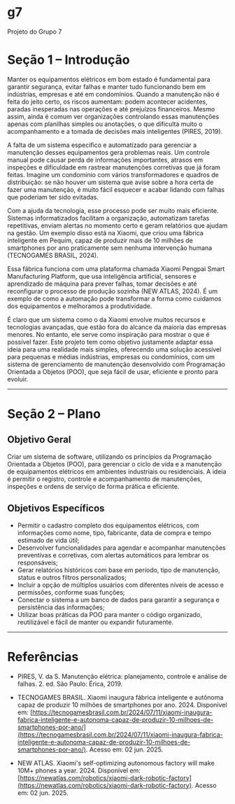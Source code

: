 # g7
Projeto do Grupo 7

# Seção 1 – Introdução

Manter os equipamentos elétricos em bom estado é fundamental para garantir segurança, evitar falhas e manter tudo funcionando bem em indústrias, empresas e até em condomínios. Quando a manutenção não é feita do jeito certo, os riscos aumentam: podem acontecer acidentes, paradas inesperadas nas operações e até prejuízos financeiros. Mesmo assim, ainda é comum ver organizações controlando essas manutenções apenas com planilhas simples ou anotações, o que dificulta muito o acompanhamento e a tomada de decisões mais inteligentes (PIRES, 2019).

A falta de um sistema específico e automatizado para gerenciar a manutenção desses equipamentos gera problemas reais. Um controle manual pode causar perda de informações importantes, atrasos em inspeções e dificuldade em rastrear manutenções corretivas que já foram feitas. Imagine um condomínio com vários transformadores e quadros de distribuição: se não houver um sistema que avise sobre a hora certa de fazer uma manutenção, é muito fácil esquecer e acabar lidando com falhas que poderiam ter sido evitadas.

Com a ajuda da tecnologia, esse processo pode ser muito mais eficiente. Sistemas informatizados facilitam a organização, automatizam tarefas repetitivas, enviam alertas no momento certo e geram relatórios que ajudam na gestão. Um exemplo disso está na Xiaomi, que criou uma fábrica inteligente em Pequim, capaz de produzir mais de 10 milhões de smartphones por ano praticamente sem nenhuma intervenção humana (TECNOGAMES BRASIL, 2024).

Essa fábrica funciona com uma plataforma chamada Xiaomi Pengpai Smart Manufacturing Platform, que usa inteligência artificial, sensores e aprendizado de máquina para prever falhas, tomar decisões e até reconfigurar o processo de produção sozinha (NEW ATLAS, 2024). É um exemplo de como a automação pode transformar a forma como cuidamos dos equipamentos e melhoramos a produtividade.

É claro que um sistema como o da Xiaomi envolve muitos recursos e tecnologias avançadas, que estão fora do alcance da maioria das empresas menores. No entanto, ele serve como inspiração para mostrar o que é possível fazer. Este projeto tem como objetivo justamente adaptar essa ideia para uma realidade mais simples, oferecendo uma solução acessível para pequenas e médias indústrias, empresas ou condomínios, com um sistema de gerenciamento de manutenção desenvolvido com Programação Orientada a Objetos (POO), que seja fácil de usar, eficiente e pronto para evoluir.

---

# Seção 2 – Plano

## Objetivo Geral

Criar um sistema de software, utilizando os princípios da Programação Orientada a Objetos (POO), para gerenciar o ciclo de vida e a manutenção de equipamentos elétricos em ambientes industriais ou residenciais. A ideia é permitir o registro, controle e acompanhamento de manutenções, inspeções e ordens de serviço de forma prática e eficiente.

## Objetivos Específicos

* Permitir o cadastro completo dos equipamentos elétricos, com informações como nome, tipo, fabricante, data de compra e tempo estimado de vida útil;
* Desenvolver funcionalidades para agendar e acompanhar manutenções preventivas e corretivas, com alertas automáticos para lembrar os responsáveis;
* Gerar relatórios históricos com base em período, tipo de manutenção, status e outros filtros personalizados;
* Incluir a opção de múltiplos usuários com diferentes níveis de acesso e permissões, conforme suas funções;
* Conectar o sistema a um banco de dados para garantir a segurança e persistência das informações;
* Utilizar boas práticas da POO para manter o código organizado, reutilizável e fácil de manter ou expandir futuramente.

---

# Referências

* PIRES, V. da S. Manutenção elétrica: planejamento, controle e análise de falhas. 2. ed. São Paulo: Érica, 2019.

* TECNOGAMES BRASIL. Xiaomi inaugura fábrica inteligente e autônoma capaz de produzir 10 milhões de smartphones por ano. 2024. Disponível em: [https://tecnogamesbrasil.com.br/2024/07/11/xiaomi-inaugura-fabrica-inteligente-e-autonoma-capaz-de-produzir-10-milhoes-de-smartphones-por-ano/](https://tecnogamesbrasil.com.br/2024/07/11/xiaomi-inaugura-fabrica-inteligente-e-autonoma-capaz-de-produzir-10-milhoes-de-smartphones-por-ano/). Acesso em: 02 jun. 2025.

* NEW ATLAS. Xiaomi's self-optimizing autonomous factory will make 10M+ phones a year. 2024. Disponível em: [https://newatlas.com/robotics/xiaomi-dark-robotic-factory](https://newatlas.com/robotics/xiaomi-dark-robotic-factory). Acesso em: 02 jun. 2025.
